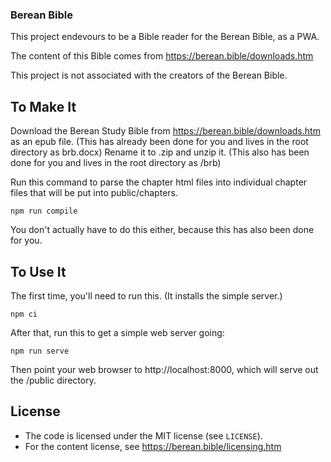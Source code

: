 ### Berean Bible

This project endevours to be a Bible reader for the Berean Bible, as a PWA.

The content of this Bible comes from https://berean.bible/downloads.htm 

This project is not associated with the creators of the Berean Bible.


## To Make It

Download the Berean Study Bible from https://berean.bible/downloads.htm as an epub file.  (This has already been done for you and lives in the root directory as brb.docx)  Rename it to .zip and unzip it.  (This also has been done for you and lives in the root directory as /brb)

Run this command to parse the chapter html files into individual chapter files that will be put into public/chapters.

```
npm run compile
```

You don't actually have to do this either, because this has also been done for you.

## To Use It

The first time, you'll need to run this. (It installs the simple server.)
```
npm ci
```

After that, run this to get a simple web server going:
```
npm run serve
```

Then point your web browser to http://localhost:8000, which will serve out the /public directory.

## License

+ The code is licensed under the MIT license (see `LICENSE`).
+ For the content license, see https://berean.bible/licensing.htm
